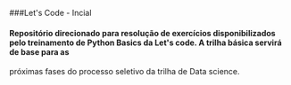 ###Let's Code - Incial

#### Repositório direcionado para resolução de exercícios disponibilizados pelo treinamento de Python Basics da Let's code. A trilha básica servirá de base para as
próximas fases do processo seletivo da trilha de Data science.
